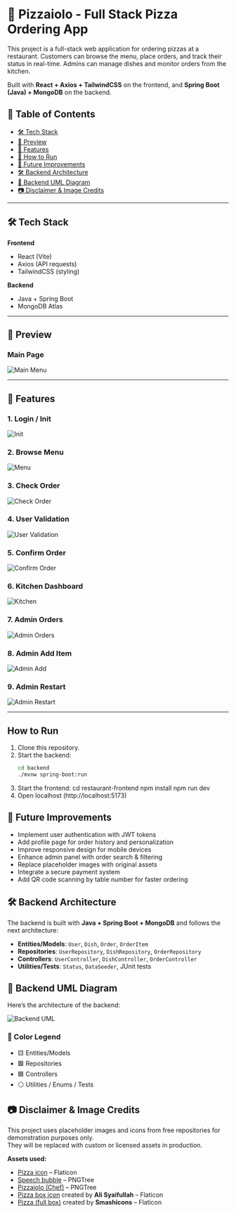 # 🍕 Pizzaiolo - Full Stack Pizza Ordering App

This project is a full-stack web application for ordering pizzas at a restaurant.
Customers can browse the menu, place orders, and track their status in real-time.
Admins can manage dishes and monitor orders from the kitchen.

Built with **React + Axios + TailwindCSS** on the frontend, and **Spring Boot (Java) + MongoDB** on the backend.

## 📑 Table of Contents
- [🛠 Tech Stack](#-tech-stack)
- [📸 Preview](#-preview)
- [🎥 Features](#-features)
- [🚀 How to Run](#-how-to-run)
- [📌 Future Improvements](#-future-improvements)
- [🛠 Backend Architecture](#-backend-architecture)
- [📐 Backend UML Diagram](#-backend-uml-diagram)
- [📷 Disclaimer & Image Credits](#-disclaimer--image-credits)

---

## 🛠 Tech Stack

**Frontend**  
- React (Vite)  
- Axios (API requests)  
- TailwindCSS (styling)  

**Backend**  
- Java + Spring Boot  
- MongoDB Atlas  

---

## 📸 Preview

### Main Page
![Main Menu](./gifs/menu.png)

---

## 🎥 Features

### 1. Login / Init
![Init](./gifs/1-init.gif)

### 2. Browse Menu
![Menu](./gifs/2-menu.gif)

### 3. Check Order
![Check Order](./gifs/3-checkOrder.gif)

### 4. User Validation
![User Validation](./gifs/4-userValidation.gif)

### 5. Confirm Order
![Confirm Order](./gifs/5-okOrder.gif)

### 6. Kitchen Dashboard
![Kitchen](./gifs/6-Kitchen.gif)

### 7. Admin Orders
![Admin Orders](./gifs/7-AdminOrder.gif)

### 8. Admin Add Item
![Admin Add](./gifs/8-AdminAdd.gif)

### 9. Admin Restart
![Admin Restart](./gifs/9-AdminRestart.gif)

---

## How to Run ##

1. Clone this repository.  
2. Start the backend:  
   ```bash
   cd backend
   ./mvnw spring-boot:run
3. Start the frontend:
    cd restaurant-frontend
    npm install
    npm run dev
4. Open localhost (http://localhost:5173)


## 📌 Future Improvements

- Implement user authentication with JWT tokens  
- Add profile page for order history and personalization  
- Improve responsive design for mobile devices  
- Enhance admin panel with order search & filtering  
- Replace placeholder images with original assets  
- Integrate a secure payment system  
- Add QR code scanning by table number for faster ordering  

## 🛠 Backend Architecture

The backend is built with **Java + Spring Boot + MongoDB** and follows the next architecture:

- **Entities/Models**: `User`, `Dish`, `Order`, `OrderItem`
- **Repositories**: `UserRepository`, `DishRepository`, `OrderRepository`
- **Controllers**: `UserController`, `DishController`, `OrderController`
- **Utilities/Tests**: `Status`, `DataSeeder`, JUnit tests

## 📐 Backend UML Diagram

Here’s the architecture of the backend:

![Backend UML](./backend-uml-structure.png)

### 🎨 Color Legend
- 🟨 Entities/Models
- 🟩 Repositories
- 🟦 Controllers
- ⚪ Utilities / Enums / Tests

## 📷 Disclaimer & Image Credits

This project uses placeholder images and icons from free repositories for demonstration purposes only.  
They will be replaced with custom or licensed assets in production.  

**Assets used:**
- [Pizza icon](https://www.flaticon.es/icono-gratis/boton-x_458594?term=x&page=1&position=3&origin=search&related_id=458594) – Flaticon  
- [Speech bubble](https://pngtree.com/freepng/oval-comics-with-speech-bubbles_4492754.html) – PNGTree  
- [Pizzaiolo (Chef)](https://es.pngtree.com/freepng/cartoon-head-chef_9042646.html) – PNGTree  
- [Pizza box icon](https://www.flaticon.es/iconos-gratis/caja-de-pizza) created by **Ali Syaifullah** – Flaticon  
- [Pizza (full box)](https://www.flaticon.es/iconos-gratis/pizza) created by **Smashicons** – Flaticon
